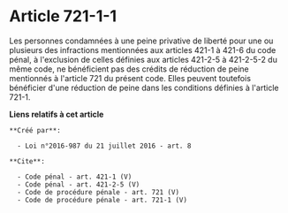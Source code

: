 # Article 721-1-1

Les personnes condamnées à une peine privative de liberté pour une ou plusieurs des infractions mentionnées aux articles
421-1 à 421-6 du code pénal, à l'exclusion de celles définies aux articles 421-2-5 à 421-2-5-2 du même code, ne bénéficient
pas des crédits de réduction de peine mentionnés à l'article 721 du présent code. Elles peuvent toutefois bénéficier d'une
réduction de peine dans les conditions définies à l'article 721-1.

**Liens relatifs à cet article**

	**Créé par**:

	  - Loi n°2016-987 du 21 juillet 2016 - art. 8

	**Cite**:

	  - Code pénal - art. 421-1 (V)
	  - Code pénal - art. 421-2-5 (V)
	  - Code de procédure pénale - art. 721 (V)
	  - Code de procédure pénale - art. 721-1 (V)
